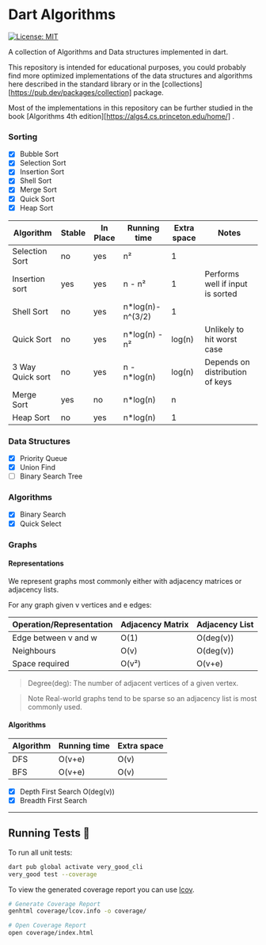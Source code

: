 # Dart Algorithms

[![License: MIT][license_badge]][license_link]

A collection of Algorithms and Data structures implemented in dart.

This repository is intended for educational purposes, you could probably find more optimized implementations of the data
structures and algorithms here described in the standard library or in
the [collections][https://pub.dev/packages/collection] package.

Most of the implementations in this repository can be further studied in the
book [Algorithms 4th edition][https://algs4.cs.princeton.edu/home/] .

### Sorting

- [x] Bubble Sort
- [x] Selection Sort
- [x] Insertion Sort
- [x] Shell Sort
- [x] Merge Sort
- [x] Quick Sort
- [x] Heap Sort

| Algorithm        | Stable | In Place | Running time      | Extra space | Notes                            |
|------------------|--------|----------|-------------------|-------------|----------------------------------|
| Selection Sort   | no     | yes      | n²                | 1           |                                  |
| Insertion sort   | yes    | yes      | n - n²            | 1           | Performs well if input is sorted |
| Shell Sort       | no     | yes      | n*log(n)- n^(3/2) | 1           |                                  |
| Quick Sort       | no     | yes      | n*log(n) - n²     | log(n)      | Unlikely to hit worst case       |
| 3 Way Quick sort | no     | yes      | n - n*log(n)      | log(n)      | Depends on distribution of keys  |
| Merge Sort       | yes    | no       | n*log(n)          | n           |                                  |
| Heap Sort        | no     | yes      | n*log(n)          | 1           |                                  |

### Data Structures

- [x] Priority Queue
- [x] Union Find
- [ ] Binary Search Tree

### Algorithms

- [x] Binary Search
- [x] Quick Select

### Graphs

#### Representations

We represent graphs most commonly either with adjacency matrices or adjacency lists.

For any graph given v vertices and e edges:

| Operation/Representation | Adjacency Matrix | Adjacency List | 
|--------------------------|------------------|----------------|
| Edge between v and w     | O(1)             | O(deg(v))      |
| Neighbours               | O(v)             | O(deg(v))      |
| Space required           | O(v²)            | O(v+e)         |

>Degree(deg): The number of adjacent vertices of a given vertex.

> Note
> Real-world graphs tend to be sparse so an adjacency list is most commonly used.

#### Algorithms

| Algorithm        | Running time | Extra space | 
|------------------|--------------|-------------|
| DFS              | O(v+e)       | O(v)        |
| BFS              | O(v+e)       | O(v)        |

- [x] Depth First Search O(deg(v))
- [x] Breadth First Search

---

## Running Tests 🧪

To run all unit tests:

```sh
dart pub global activate very_good_cli 
very_good test --coverage
```

To view the generated coverage report you can use [lcov](https://github.com/linux-test-project/lcov).

```sh
# Generate Coverage Report
genhtml coverage/lcov.info -o coverage/

# Open Coverage Report
open coverage/index.html
```


[license_badge]: https://img.shields.io/badge/license-MIT-blue.svg

[license_link]: https://opensource.org/licenses/MIT
